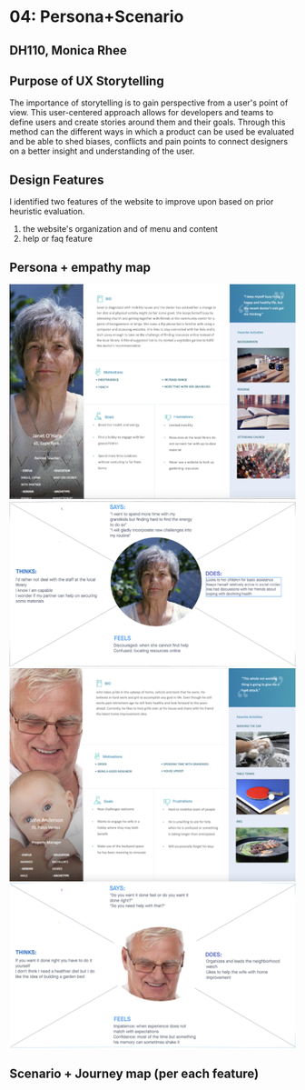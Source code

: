 # 04: Persona+Scenario
## DH110, Monica Rhee

## Purpose of UX Storytelling
The importance of storytelling is to gain perspective from a user's point of view. This user-centered approach allows for developers and teams to define users and create stories around them and their goals. Through this method can the different ways in which a product can be used be evaluated and be able to shed biases, conflicts and pain points to connect designers on a better insight and understanding of the user.

## Design Features
I identified two features of the website to improve upon based on prior heuristic evaluation.
1. the  website's organization and of menu and content
2. help or faq feature

## Persona + empathy map
<img src="https://github.com/monicakr1/DH110/blob/main/assignment04/p1.png">
<img src="https://github.com/monicakr1/DH110/blob/main/assignment04/em1.png">

<img src="https://github.com/monicakr1/DH110/blob/main/assignment04/p2.png">
<img src="https://github.com/monicakr1/DH110/blob/main/assignment04/em2.png">

## Scenario + Journey map (per each feature)
